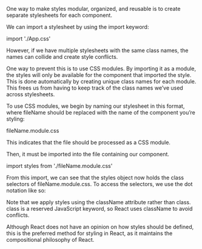 One way to make styles modular, organized, and reusable is to create separate stylesheets for each component.

We can import a stylesheet by using the import keyword:

import './App.css'

However, if we have multiple stylesheets with the same class names, the names can collide and create style conflicts.

One way to prevent this is to use CSS modules. By importing it as a module, the styles will only be available for the component that imported the style. This is done automatically by creating unique class names for each module. This frees us from having to keep track of the class names we’ve used across stylesheets.

To use CSS modules, we begin by naming our stylesheet in this format, where fileName should be replaced with the name of the component you’re styling:

fileName.module.css

This indicates that the file should be processed as a CSS module.

Then, it must be imported into the file containing our component.

import styles from './fileName.module.css'

From this import, we can see that the styles object now holds the class selectors of fileName.module.css. To access the selectors, we use the dot notation like so:

<div className={styles.divStyle}></div>

Note that we apply styles using the className attribute rather than class. class is a reserved JavaScript keyword, so React uses className to avoid conflicts.

Although React does not have an opinion on how styles should be defined, this is the preferred method for styling in React, as it maintains the compositional philosophy of React.
